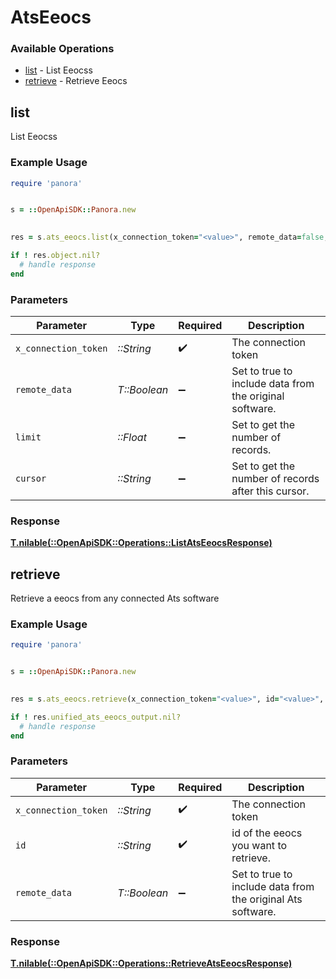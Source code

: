 # AtsEeocs


### Available Operations

* [list](#list) - List  Eeocss
* [retrieve](#retrieve) - Retrieve Eeocs

## list

List  Eeocss

### Example Usage

```ruby
require 'panora'


s = ::OpenApiSDK::Panora.new

    
res = s.ats_eeocs.list(x_connection_token="<value>", remote_data=false, limit=7685.78, cursor="<value>")

if ! res.object.nil?
  # handle response
end

```

### Parameters

| Parameter                                               | Type                                                    | Required                                                | Description                                             |
| ------------------------------------------------------- | ------------------------------------------------------- | ------------------------------------------------------- | ------------------------------------------------------- |
| `x_connection_token`                                    | *::String*                                              | :heavy_check_mark:                                      | The connection token                                    |
| `remote_data`                                           | *T::Boolean*                                            | :heavy_minus_sign:                                      | Set to true to include data from the original software. |
| `limit`                                                 | *::Float*                                               | :heavy_minus_sign:                                      | Set to get the number of records.                       |
| `cursor`                                                | *::String*                                              | :heavy_minus_sign:                                      | Set to get the number of records after this cursor.     |


### Response

**[T.nilable(::OpenApiSDK::Operations::ListAtsEeocsResponse)](../../models/operations/listatseeocsresponse.md)**


## retrieve

Retrieve a eeocs from any connected Ats software

### Example Usage

```ruby
require 'panora'


s = ::OpenApiSDK::Panora.new

    
res = s.ats_eeocs.retrieve(x_connection_token="<value>", id="<value>", remote_data=false)

if ! res.unified_ats_eeocs_output.nil?
  # handle response
end

```

### Parameters

| Parameter                                                   | Type                                                        | Required                                                    | Description                                                 |
| ----------------------------------------------------------- | ----------------------------------------------------------- | ----------------------------------------------------------- | ----------------------------------------------------------- |
| `x_connection_token`                                        | *::String*                                                  | :heavy_check_mark:                                          | The connection token                                        |
| `id`                                                        | *::String*                                                  | :heavy_check_mark:                                          | id of the eeocs you want to retrieve.                       |
| `remote_data`                                               | *T::Boolean*                                                | :heavy_minus_sign:                                          | Set to true to include data from the original Ats software. |


### Response

**[T.nilable(::OpenApiSDK::Operations::RetrieveAtsEeocsResponse)](../../models/operations/retrieveatseeocsresponse.md)**

